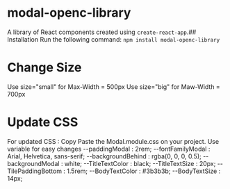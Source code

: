 # modal-openc-library
A library of React components created using `create-react-app`.## Installation
Run the following command:
`npm install modal-openc-library`

# Change Size
Use size="small" for Max-Width = 500px
Use size="big" for Maw-Width = 700px

# Update CSS
For updated CSS : Copy Paste the Modal.module.css on your project.
Use variable for easy changes
  --paddingModal       : 2rem;
  --fontFamilyModal    : Arial, Helvetica, sans-serif;
  --backgroundBehind   : rgba(0, 0, 0, 0.5);
  --backgroundModal    : white;
  --TitleTextColor     : black;
  --TitleTextSize      : 20px;
  --TilePaddingBottom  : 1.5rem;
  --BodyTextColor      : #3b3b3b;
  --BodyTextSize       : 14px;




